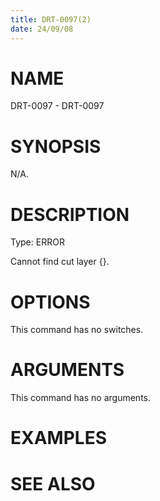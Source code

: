 ```yaml
---
title: DRT-0097(2)
date: 24/09/08
---
```


# NAME

DRT-0097 - DRT-0097

# SYNOPSIS

N/A.

# DESCRIPTION

Type: ERROR

Cannot find cut layer {}.

# OPTIONS

This command has no switches.

# ARGUMENTS

This command has no arguments.

# EXAMPLES

# SEE ALSO

